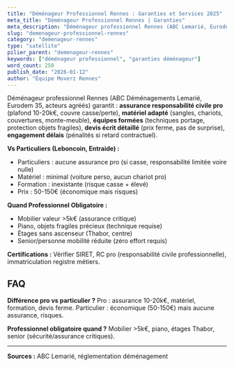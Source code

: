```yaml
---
title: "Déménageur Professionnel Rennes : Garanties et Services 2025"
meta_title: "Déménageur Professionnel Rennes | Garanties"
meta_description: "Déménageur professionnel Rennes (ABC Lemarié, Eurodem 35) : assurance 10-20k€, matériel pro, équipes formées, devis écrit. Vs particuliers non assurés."
slug: "demenageur-professionnel-rennes"
category: "demenageur-rennes"
type: "satellite"
pilier_parent: "demenageur-rennes"
keywords: ["déménageur professionnel", "garanties déménageur"]
word_count: 250
publish_date: "2026-01-12"
author: "Équipe Moverz Rennes"
---
```


Déménageur professionnel Rennes (ABC Déménagements Lemarié, Eurodem 35, acteurs agréés) garantit : **assurance responsabilité civile pro** (plafond 10-20k€, couvre casse/perte), **matériel adapté** (sangles, chariots, couvertures, monte-meuble), **équipes formées** (techniques portage, protection objets fragiles), **devis écrit détaillé** (prix ferme, pas de surprise), **engagement délais** (pénalités si retard contractuel).

**Vs Particuliers (Leboncoin, Entraide) :**
- Particuliers : aucune assurance pro (si casse, responsabilité limitée voire nulle)
- Matériel : minimal (voiture perso, aucun chariot pro)
- Formation : inexistante (risque casse + élevé)
- Prix : 50-150€ (économique mais risques)

**Quand Professionnel Obligatoire :**
- Mobilier valeur >5k€ (assurance critique)
- Piano, objets fragiles précieux (technique requise)
- Étages sans ascenseur (Thabor, centre)
- Senior/personne mobilité réduite (zéro effort requis)

**Certifications :** Vérifier SIRET, RC pro (responsabilité civile professionnelle), immatriculation registre métiers.

## FAQ

**Différence pro vs particulier ?**
Pro : assurance 10-20k€, matériel, formation, devis ferme. Particulier : économique (50-150€) mais aucune assurance, risques.

**Professionnel obligatoire quand ?**
Mobilier >5k€, piano, étages Thabor, senior (sécurité/assurance critiques).

---
**Sources :** ABC Lemarié, réglementation déménagement

